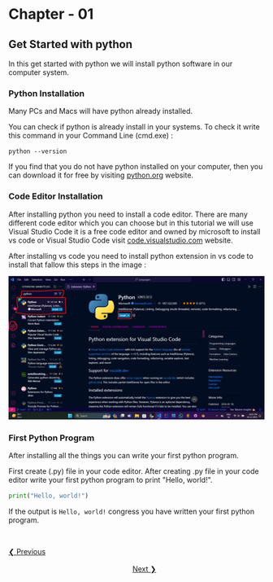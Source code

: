 # Chapter - 01

## Get Started with python

In this get started with python we will install python software in our computer system.

### Python Installation

Many PCs and Macs will have python already installed.

You can check if python is already install in your systems. To check it write this command in your Command Line (cmd.exe) :

```windowPowershell
python --version
```

If you find that you do not have python installed on your computer, then you can download it for free by visiting [python.org](https://www.python.org/downloads/) website.

### Code Editor Installation

After installing python you need to install a code editor. There are many different code editor which you can choose but in this tutorial we will use Visual Studio Code it is a free code editor and owned by microsoft to install vs code or Visual 
Studio Code visit [code.visualstudio.com](https://code.visualstudio.com/download)
website.

After installing vs code you need to install python extension in vs code to install that fallow this steps in the image :

![How to install python extension in vs code](</GitHub using Images/Python extension for Visual Studio Code.png>)

### First Python Program

After installing all the things you can write your first python program.

First create (.py) file in your code editor. After creating .py file in your code editor write your first python program to print "Hello, world!".

```python
print("Hello, world!")
```

If the output is `Hello, world!` congress you have written your first python program.

<br>

[❮ Previous](</Web Development/Backend Development/Python/Python_Chapter-00_Introduction/>)
&nbsp;&nbsp;&nbsp;&nbsp;&nbsp;&nbsp;&nbsp;&nbsp;&nbsp;&nbsp;&nbsp;&nbsp;&nbsp;&nbsp;&nbsp;&nbsp;&nbsp;&nbsp;&nbsp;&nbsp;&nbsp;&nbsp;&nbsp;&nbsp;&nbsp;&nbsp;&nbsp;&nbsp;&nbsp;&nbsp;&nbsp;&nbsp;&nbsp;&nbsp;&nbsp;&nbsp;&nbsp;&nbsp;&nbsp;&nbsp;&nbsp;&nbsp;&nbsp;&nbsp;&nbsp;&nbsp;&nbsp;&nbsp;&nbsp;&nbsp;&nbsp;&nbsp;&nbsp;&nbsp;&nbsp;&nbsp;&nbsp;&nbsp;&nbsp;&nbsp;&nbsp;&nbsp;&nbsp;&nbsp;&nbsp;&nbsp;&nbsp;&nbsp;&nbsp;&nbsp;&nbsp;&nbsp;&nbsp;&nbsp;&nbsp;&nbsp;&nbsp;&nbsp;&nbsp;&nbsp;&nbsp;&nbsp;&nbsp;&nbsp;&nbsp;&nbsp;&nbsp;&nbsp;&nbsp;&nbsp;&nbsp;&nbsp;&nbsp;&nbsp;&nbsp;&nbsp;&nbsp;&nbsp;&nbsp;&nbsp;&nbsp;&nbsp;&nbsp;&nbsp;&nbsp;&nbsp;&nbsp;&nbsp;&nbsp;&nbsp;&nbsp;&nbsp;&nbsp;&nbsp;&nbsp;&nbsp;&nbsp;&nbsp;&nbsp;&nbsp;&nbsp;&nbsp;&nbsp;&nbsp;&nbsp;&nbsp;&nbsp;&nbsp;&nbsp;&nbsp;&nbsp;&nbsp;&nbsp;&nbsp;&nbsp;&nbsp;&nbsp;&nbsp;&nbsp;&nbsp;&nbsp;&nbsp;&nbsp;&nbsp;&nbsp;&nbsp;&nbsp;&nbsp;&nbsp;&nbsp;&nbsp;&nbsp;&nbsp;&nbsp;&nbsp;&nbsp;&nbsp;&nbsp;&nbsp;&nbsp;&nbsp;&nbsp;&nbsp;&nbsp;&nbsp;&nbsp;&nbsp;&nbsp;&nbsp;&nbsp;&nbsp;&nbsp;&nbsp;&nbsp;&nbsp;&nbsp;&nbsp;&nbsp;&nbsp;&nbsp;&nbsp;&nbsp;&nbsp;&nbsp;&nbsp;&nbsp;&nbsp;&nbsp;&nbsp;
[Next ❯](</Web Development/Backend Development/Python/Python_Chapter-04_Data_Types/>)